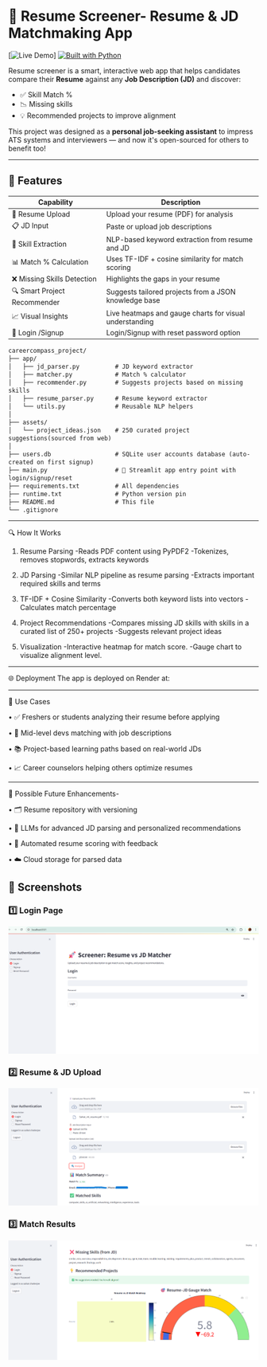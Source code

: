 # 🚀 Resume Screener- Resume & JD Matchmaking App

[![Live Demo](https://img.shields.io/badge/Live-Demo-green?style=for-the-badge&logo=render)]
[![Built with Python](https://img.shields.io/badge/Built%20with-Python-blue.svg?style=for-the-badge&logo=python)](#tech-stack)

Resume screener is a smart, interactive web app that helps candidates compare their **Resume** against any **Job Description (JD)** and discover:
- ✅ Skill Match %
- 📉 Missing skills
- 💡 Recommended projects to improve alignment

This project was designed as a **personal job-seeking assistant** to impress ATS systems and interviewers — and now it's open-sourced for others to benefit too!

---

## 🌟 Features

| Capability                      | Description                                                                 |
|----------------------------------|-----------------------------------------------------------------------------|
| 📄 Resume Upload                | Upload your resume (PDF) for analysis                                      |
| 📋 JD Input                     | Paste or upload job descriptions                                           |
| 🧠 Skill Extraction             | NLP-based keyword extraction from resume and JD                            |
| 📊 Match % Calculation          | Uses TF-IDF + cosine similarity for match scoring                          |
| ❌ Missing Skills Detection     | Highlights the gaps in your resume                                         |
| 🔍 Smart Project Recommender   | Suggests tailored projects from a JSON knowledge base                      |
| 📈 Visual Insights              | Live heatmaps and gauge charts for visual understanding                    |
| 🔐 Login /Signup                | Login/Signup with reset password option



```
careercompass_project/
├── app/
│   ├── jd_parser.py          # JD keyword extractor
│   ├── matcher.py            # Match % calculator
│   ├── recommender.py        # Suggests projects based on missing skills
│   ├── resume_parser.py      # Resume keyword extractor
│   └── utils.py              # Reusable NLP helpers
│
├── assets/
│   └── project_ideas.json    # 250 curated project suggestions(sourced from web)
│
├── users.db                  # SQLite user accounts database (auto-created on first signup)
├── main.py                   # 🚀 Streamlit app entry point with login/signup/reset
├── requirements.txt          # All dependencies
├── runtime.txt               # Python version pin
├── README.md                 # This file
└── .gitignore

```
---

🔍 How It Works
1. Resume Parsing
   -Reads PDF content using PyPDF2
   -Tokenizes, removes stopwords, extracts keywords

2. JD Parsing
   -Similar NLP pipeline as resume parsing
   -Extracts important required skills and terms

3. TF-IDF + Cosine Similarity
   -Converts both keyword lists into vectors
   -Calculates match percentage

4. Project Recommendations
   -Compares missing JD skills with skills in a curated list of 250+ projects
   -Suggests relevant project ideas
5. Visualization
   -Interactive heatmap for match score.
   -Gauge chart to visualize alignment level.
---



🌐 Deployment
The app is deployed on Render at:



---


🧠 Use Cases

• ✅ Freshers or students analyzing their resume before applying

• 🎯 Mid-level devs matching with job descriptions

• 📚 Project-based learning paths based on real-world JDs

• 📈 Career counselors helping others optimize resumes


---

🧩 Possible Future Enhancements-

• 🗂 Resume repository with versioning

• 🧠 LLMs for advanced JD parsing and personalized recommendations

• 🧪 Automated resume scoring with feedback

• ☁️ Cloud storage for parsed data



## 📸 Screenshots

### 1️⃣ Login Page
![Login Page](assets/ss1.png)

### 2️⃣ Resume & JD Upload
![Resume & JD Upload](assets/ss2.png)

### 3️⃣ Match Results
![Match Results](assets/ss3.png)
